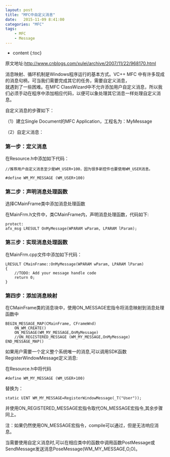 ```yaml
---
layout: post
title: "MFC中自定义消息"
date:   2015-11-09 8:41:00 
categories: "MFC"
tags: 
    - MFC
	- Message
---
```


* content
{:toc}

原文地址:http://www.cnblogs.com/xulei/archive/2007/11/22/968170.html   

消息映射、循环机制是Windows程序运行的基本方式。VC++ MFC 中有许多现成的消息句柄，可当我们需要完成其它的任务，需要自定义消息，   
就遇到了一些困难。在MFC ClassWizard中不允许添加用户自定义消息，所以我们必须手动在程序中添加相应代码，以便可以象处理其它消息一样处理自定义消息。   

自定义消息的步骤如下：   

（1）建立Single Document的MFC Application，工程名为：MyMessage   

（2）自定义消息：   

### 第一步：定义消息

在Resource.h中添加如下代码：   

	//推荐用户自定义消息至少是WM_USER+100，因为很多新控件也要使用WM_USER消息。

	#define WM_MY_MESSAGE (WM_USER+100)
		
### 第二步：声明消息处理函数

选择CMainFrame类中添加消息处理函数   

在MainFrm.h文件中，类CMainFrame内，声明消息处理函数，代码如下:   

	protect:
	afx_msg LRESULT OnMyMessage(WPARAM wParam, LPARAM lParam); 
		
### 第三步：实现消息处理函数

在MainFrm.cpp文件中添加如下代码：   

	LRESULT CMainFrame::OnMyMessage(WPARAM wParam, LPARAM lParam)
	{
		//TODO: Add your message handle code
		return 0;
	}
		
### 第四步：添加消息映射

在CMainFrame类的消息块中，使用ON_MESSAGE宏指令将消息映射到消息处理函数中   

	BEGIN_MESSAGE_MAP(CMainFrame, CFrameWnd)
		ON_WM_CREATE()
		ON_MESSAGE(WM_MY_MESSAGE,OnMyMessage)
		//ON_REGISTERED_MESSAGE (WM_MY_MESSAGE,OnMyMessage)
	END_MESSAGE_MAP()

如果用户需要一个定义整个系统唯一的消息,可以调用SDK函数RegisterWindowMessage定义消息:   

在Resource.h中将代码   

	#define WM_MY_MESSAGE (WM_USER+100)

替换为：   

	static UINT WM_MY_MESSAGE=RegisterWindowMessage(_T("User"));

并使用ON_REGISTERED_MESSAGE宏指令取代ON_MESSAGE宏指令,其余步骤同上。   

注：如果仍然使用ON_MESSAGE宏指令，compile可以通过，但是无法响应消息。   

当需要使用自定义消息时,可以在相应类中的函数中调用函数PostMessage或SendMessage发送消息PoseMessage(WM_MY_MESSAGE,O,O)。